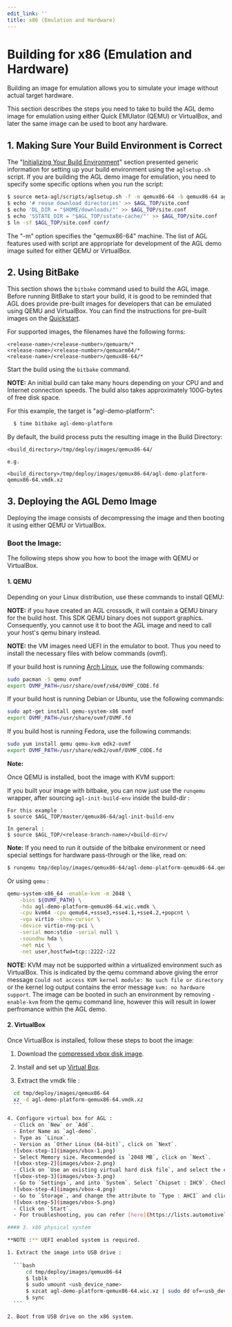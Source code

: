 ```yaml
---
edit_link: ''
title: x86 (Emulation and Hardware)
---
```


# Building for x86 (Emulation and Hardware)

Building an image for emulation allows you to simulate your
image without actual target hardware.

This section describes the steps you need to take to build the
AGL demo image for emulation using either Quick EMUlator (QEMU) or
VirtualBox, and later the same image can be used to boot any hardware.

## 1. Making Sure Your Build Environment is Correct

The
"[Initializing Your Build Environment](./3_Initializing_Your_Build_Environment.md)"
section presented generic information for setting up your build environment
using the `aglsetup.sh` script.
If you are building the AGL demo image for emulation, you need to specify some
specific options when you run the script:

```bash
$ source meta-agl/scripts/aglsetup.sh -f -m qemux86-64 -b qemux86-64 agl-demo agl-devel
$ echo '# reuse download directories' >> $AGL_TOP/site.conf
$ echo 'DL_DIR = "$HOME/downloads/"' >> $AGL_TOP/site.conf
$ echo 'SSTATE_DIR = "$AGL_TOP/sstate-cache/"' >> $AGL_TOP/site.conf
$ ln -sf $AGL_TOP/site.conf conf/
```

The "-m" option specifies the "qemux86-64" machine.
The list of AGL features used with script are appropriate for development of
the AGL demo image suited for either QEMU or VirtualBox.

## 2. Using BitBake

This section shows the `bitbake` command used to build the AGL image.
Before running BitBake to start your build, it is good to be reminded that AGL
does provide pre-built images for developers that can be emulated
using QEMU and VirtualBox.
You can find the instructions for pre-built images on the
[Quickstart](../1_Quickstart/Quickstart.md).

For supported images, the filenames have the following forms:

```
<release-name>/<release-number>/qemuarm/*
<release-name>/<release-number>/qemuarm64/*
<release-name>/<release-number>/qemux86-64/*
```

Start the build using the `bitbake` command.

**NOTE:** An initial build can take many hours depending on your
CPU and and Internet connection speeds.
The build also takes approximately 100G-bytes of free disk space.

For this example, the target is "agl-demo-platform":

```bash
  $ time bitbake agl-demo-platform
```

By default, the build process puts the resulting image in the Build Directory:

```
<build_directory>/tmp/deploy/images/qemux86-64/

e.g.

<build_directory>/tmp/deploy/images/qemux86-64/agl-demo-platform-qemux86-64.vmdk.xz
```


## 3. Deploying the AGL Demo Image

Deploying the image consists of decompressing the image and then
booting it using either QEMU or VirtualBox.

### Boot the Image:

The following steps show you how to boot the image with QEMU or VirtualBox.

#### 1. QEMU

Depending on your Linux distribution, use these commands to install QEMU:

**NOTE:** if you have created an AGL crosssdk, it will contain a
QEMU binary for the build host.
This SDK QEMU binary does not support graphics.
Consequently,  you cannot use it to boot the AGL image and
need to call your host's qemu binary instead.

**NOTE:** the VM images need UEFI in the emulator to boot. Thus you need
to install the necessary files with below commands (ovmf).

If your build host is running
[Arch Linux](https://www.archlinux.org/), use the following commands:

```bash
sudo pacman -S qemu ovmf
export OVMF_PATH=/usr/share/ovmf/x64/OVMF_CODE.fd
```

If your build host is running Debian or Ubuntu, use the following commands:

```bash
sudo apt-get install qemu-system-x86 ovmf
export OVMF_PATH=/usr/share/ovmf/OVMF.fd
```

If you build host is running Fedora, use the following commands:

```bash
sudo yum install qemu qemu-kvm edk2-ovmf
export OVMF_PATH=/usr/share/edk2/ovmf/OVMF_CODE.fd
```
**Note:**

Once QEMU is installed, boot the image with KVM support:

If you built your image with bitbake, you can now just use the ``runqemu`` wrapper, after sourcing `agl-init-build-env` inside the build-dir :

```
For this example :
$ source $AGL_TOP/master/qemux86-64/agl-init-build-env 

In general :
$ source $AGL_TOP/<release-branch-name>/<build-dir>/
```

**Note:**
If you need to run it outside of the bitbake environment or need special settings for
hardware pass-through or the like, read on:

```bash
$ runqemu tmp/deploy/images/qemux86-64/agl-demo-platform-qemux86-64.qemuboot.conf kvm serialstdio slirp publicvnc audio
```
Or using `qemu` :

```bash
qemu-system-x86_64 -enable-kvm -m 2048 \
    -bios ${OVMF_PATH} \
    -hda agl-demo-platform-qemux86-64.wic.vmdk \
    -cpu kvm64 -cpu qemu64,+ssse3,+sse4.1,+sse4.2,+popcnt \
    -vga virtio -show-cursor \
    -device virtio-rng-pci \
    -serial mon:stdio -serial null \
    -soundhw hda \
    -net nic \
    -net user,hostfwd=tcp::2222-:22
```

**NOTE:** KVM may not be supported within a virtualized environment such as
VirtualBox. This is indicated by the qemu command above giving the error
message `Could not access KVM kernel module: No such file or directory` or
the kernel log output contains the error message `kvm: no hardware support`.
The image can be booted in such an environment by removing `-enable-kvm` from
the qemu command line, however this will result in lower perfromance within
the AGL demo.

#### 2. VirtualBox

Once VirtualBox is installed, follow these steps to boot the image:

  1. Download the [compressed vbox disk image](https://download.automotivelinux.org/AGL/snapshots/master/latest/qemux86-64/deploy/images/qemux86-64/agl-demo-platform-crosssdk-qemux86-64.wic.vmdk.xz).

  2. Install and set up [Virtual Box](https://www.virtualbox.org/wiki/Linux_Downloads).

  3. Extract the vmdk file : 
  ```bash
    cd tmp/deploy/images/qemux86-64
    xz -d agl-demo-platform-qemux86-64.vmdk.xz
    ```

  4. Configure virtual box for AGL :
    - Click on `New` or `Add`.
    - Enter Name as `agl-demo`.
    - Type as `Linux`.
    - Version as `Other Linux (64-bit)`, click on `Next`.
    ![vbox-step-1](images/vbox-1.png)
    - Select Memory size. Recommended is `2048 MB`, click on `Next`.
    ![vbox-step-2](images/vbox-2.png)
    - Click on `Use an existing virtual hard disk file`, and select the extracted `agl-demo-platform-qemux86-64.vmdk.xz` file, click on `Create`.
    ![vbox-step-3](images/vbox-3.png)
    - Go to `Settings`, and into `System`. Select `Chipset : IHC9`. Check on `Enable EFI (special OSes only)` and click on `OK`.
    ![vbox-step-4](images/vbox-4.png)
    - Go to `Storage`, and change the attribute to `Type : AHCI` and click on `OK`.
    ![vbox-step-5](images/vbox-5.png)
    - Click on `Start`.
    - For troubleshooting, you can refer [here](https://lists.automotivelinux.org/g/agl-dev-community/message/8474).

#### 3. x86 physical system
  
  **NOTE :** UEFI enabled system is required.
  
  1. Extract the image into USB drive :
    
    ```bash
        cd tmp/deploy/images/qemux86-64
        $ lsblk
        $ sudo umount <usb_device_name>
        $ xzcat agl-demo-platform-qemux86-64.wic.xz | sudo dd of=<usb_device_name> bs=4M
        $ sync
    ```

  2. Boot from USB drive on the x86 system.